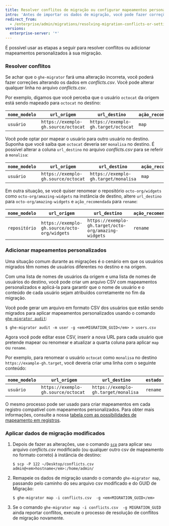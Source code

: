 ```yaml
---
title: Resolver conflitos de migração ou configurar mapeamentos personalizados
intro: 'Antes de importar os dados de migração, você pode fazer correções para resolver conflitos, renomear registros recebidos ou mapear os registros recebidos para registros existentes.'
redirect_from:
  - /enterprise/admin/migrations/resolving-migration-conflicts-or-setting-up-custom-mappings
versions:
  enterprise-server: '*'
---
```


É possível usar as etapas a seguir para resolver conflitos ou adicionar mapeamentos personalizados à sua migração.

### Resolver conflitos

Se achar que o `ghe-migrator` fará uma alteração incorreta, você poderá fazer correções alterando os dados em *conflicts.csv*. Você pode alterar qualquer linha no arquivo *conflicts.csv*.

Por exemplo, digamos que você perceba que o usuário `octocat` da origem está sendo mapeado para `octocat` no destino:

| `nome_modelo` | `url_origem`                        | `url_destino`                       | `ação_recomendada` |
| ------------- | ----------------------------------- | ----------------------------------- | ------------------ |
| `usuário`     | `https://exemplo-gh.source/octocat` | `https://exemplo-gh.target/octocat` | `map`              |

Você pode optar por mapear o usuário para outro usuário no destino. Suponha que você saiba que `octocat` deveria ser `monalisa` no destino. É possível alterar a coluna `url_destino` no arquivo *conflicts.csv* para se referir a `monalisa`:

| `nome_modelo` | `url_origem`                        | `url_destino`                        | `ação_recomendada` |
| ------------- | ----------------------------------- | ------------------------------------ | ------------------ |
| `usuário`     | `https://exemplo-gh.source/octocat` | `https://exemplo-gh.target/monalisa` | `map`              |

Em outra situação, se você quiser renomear o repositório `octo-org/widgets` como `octo-org/amazing-widgets` na instância de destino, altere `url_destino` para `octo-org/amazing-widgets` e `ação_recomendada` para `rename`:

| `nome_modelo` | `url_origem`                                 | `url_destino`                                        | `ação_recomendada` |
| ------------- | -------------------------------------------- | ---------------------------------------------------- | ------------------ |
| `repositório` | `https://exemplo-gh.source/octo-org/widgets` | `https://exemplo-gh.target/octo-org/amazing-widgets` | `rename`           |

### Adicionar mapeamentos personalizados

Uma situação comum durante as migrações é o cenário em que os usuários migrados têm nomes de usuários diferentes no destino e na origem.

Com uma lista de nomes de usuários da origem e uma lista de nomes de usuários do destino, você pode criar um arquivo CSV com mapeamentos personalizados e aplicá-la para garantir que o nome de usuário e o conteúdo de cada usuário sejam atribuídos corretamente no fim da migração.

Você pode gerar um arquivo em formato CSV dos usuários que estão sendo migrados para aplicar mapeamentos personalizados usando o comando [`ghe-migrator audit`](/enterprise/admin/guides/migrations/reviewing-migration-data):

```shell
$ ghe-migrator audit -m user -g <em>MIGRATION_GUID</em> > users.csv
```

Agora você pode editar esse CSV, inserir a nova URL para cada usuário que pretende mapear ou renomear e atualizar a quarta coluna para aplicar `map` ou `rename`.

Por exemplo, para renomear o usuário `octocat` como `monalisa` no destino `https://example-gh.target`, você deveria criar uma linha com o seguinte conteúdo:

| `nome_modelo` | `url_origem`                        | `url_destino`                        | `estado` |
| ------------- | ----------------------------------- | ------------------------------------ | -------- |
| `usuário`     | `https://exemplo-gh.source/octocat` | `https://exemplo-gh.target/monalisa` | `rename` |

O mesmo processo pode ser usado para criar mapeamentos em cada registro compatível com mapeamentos personalizados. Para obter mais informações, consulte a nossa [tabela com as possibilidades de mapeamento em registros](/enterprise/admin/guides/migrations/reviewing-migration-conflicts#possible-mappings-for-each-record-type).

### Aplicar dados de migração modificados

1. Depois de fazer as alterações, use o comando [`scp`](https://linuxacademy.com/blog/linux/ssh-and-scp-howto-tips-tricks#scp) para aplicar seu arquivo  *conflicts.csv* modificado (ou qualquer outro csv de mapeamento no formato correto) à instância de destino:

    ```shell
    $ scp -P 122 ~/Desktop/conflicts.csv admin@<em>hostname</em>:/home/admin/
    ```

2. Remapeie os dados de migração usando o comando `ghe-migrator map`, passando pelo caminho do seu arquivo csv modificado e do GUID de Migração:

    ```shell
    $ ghe-migrator map -i conflicts.csv  -g <em>MIGRATION_GUID</em>
    ```

3. Se o comando `ghe-migrator map -i conflicts.csv  -g MIGRATION_GUID` ainda reportar conflitos, execute o processo de resolução de conflitos de migração novamente.
